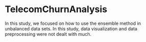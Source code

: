 # TelecomChurnAnalysis
In this study, we focused on how to use the ensemble method in unbalanced data sets. In this study, data visualization and data preprocessing were not dealt with much.
